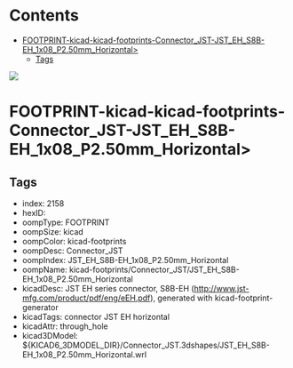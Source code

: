 



Contents
========

* [FOOTPRINT-kicad-kicad-footprints-Connector_JST-JST_EH_S8B-EH_1x08_P2.50mm_Horizontal>](#footprint-kicad-kicad-footprints-connector_jst-jst_eh_s8b-eh_1x08_p250mm_horizontal)
	* [Tags](#tags)
  
![][im]
# FOOTPRINT-kicad-kicad-footprints-Connector_JST-JST_EH_S8B-EH_1x08_P2.50mm_Horizontal>

## Tags

- index: 2158
- hexID: 
- oompType: FOOTPRINT
- oompSize: kicad
- oompColor: kicad-footprints
- oompDesc: Connector_JST
- oompIndex: JST_EH_S8B-EH_1x08_P2.50mm_Horizontal
- oompName: kicad-footprints/Connector_JST/JST_EH_S8B-EH_1x08_P2.50mm_Horizontal
- kicadDesc: JST EH series connector, S8B-EH (http://www.jst-mfg.com/product/pdf/eng/eEH.pdf), generated with kicad-footprint-generator
- kicadTags: connector JST EH horizontal
- kicadAttr: through_hole
- kicad3DModel: ${KICAD6_3DMODEL_DIR}/Connector_JST.3dshapes/JST_EH_S8B-EH_1x08_P2.50mm_Horizontal.wrl



[im]: image.png
